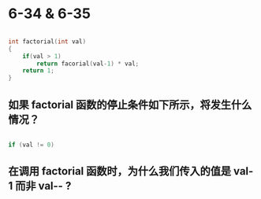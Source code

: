 # 6-34 & 6-35

```c++

int factorial(int val)
{
    if(val > 1)
        return facorial(val-1) * val;
    return 1;
}

```
## 如果 factorial 函数的停止条件如下所示，将发生什么情况？

```c++

if (val != 0)

```

## 在调用 factorial 函数时，为什么我们传入的值是 val-1 而非 val-- ?